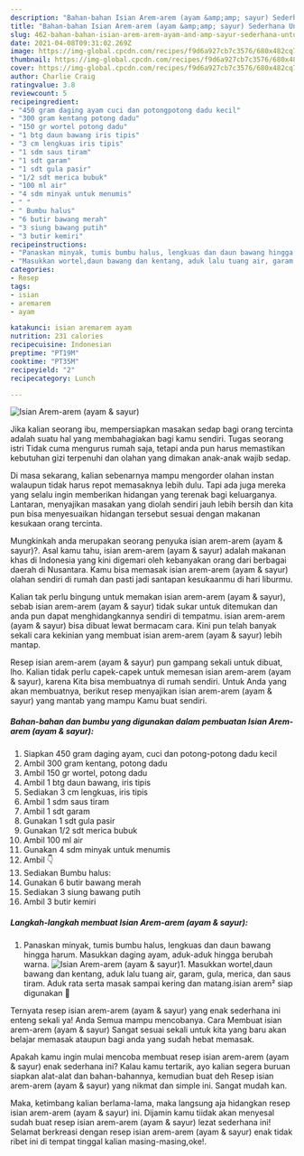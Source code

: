 ```yaml
---
description: "Bahan-bahan Isian Arem-arem (ayam &amp;amp; sayur) Sederhana Untuk Jualan"
title: "Bahan-bahan Isian Arem-arem (ayam &amp;amp; sayur) Sederhana Untuk Jualan"
slug: 462-bahan-bahan-isian-arem-arem-ayam-and-amp-sayur-sederhana-untuk-jualan
date: 2021-04-08T09:31:02.269Z
image: https://img-global.cpcdn.com/recipes/f9d6a927cb7c3576/680x482cq70/isian-arem-arem-ayam-sayur-foto-resep-utama.jpg
thumbnail: https://img-global.cpcdn.com/recipes/f9d6a927cb7c3576/680x482cq70/isian-arem-arem-ayam-sayur-foto-resep-utama.jpg
cover: https://img-global.cpcdn.com/recipes/f9d6a927cb7c3576/680x482cq70/isian-arem-arem-ayam-sayur-foto-resep-utama.jpg
author: Charlie Craig
ratingvalue: 3.8
reviewcount: 5
recipeingredient:
- "450 gram daging ayam cuci dan potongpotong dadu kecil"
- "300 gram kentang potong dadu"
- "150 gr wortel potong dadu"
- "1 btg daun bawang iris tipis"
- "3 cm lengkuas iris tipis"
- "1 sdm saus tiram"
- "1 sdt garam"
- "1 sdt gula pasir"
- "1/2 sdt merica bubuk"
- "100 ml air"
- "4 sdm minyak untuk menumis"
- " "
- " Bumbu halus"
- "6 butir bawang merah"
- "3 siung bawang putih"
- "3 butir kemiri"
recipeinstructions:
- "Panaskan minyak, tumis bumbu halus, lengkuas dan daun bawang hingga harum. Masukkan daging ayam, aduk-aduk hingga berubah warna."
- "Masukkan wortel,daun bawang dan kentang, aduk lalu tuang air, garam, gula, merica, dan saus tiram. Aduk rata serta masak sampai kering dan matang.isian arem² siap digunakan 🤗"
categories:
- Resep
tags:
- isian
- aremarem
- ayam

katakunci: isian aremarem ayam 
nutrition: 231 calories
recipecuisine: Indonesian
preptime: "PT19M"
cooktime: "PT35M"
recipeyield: "2"
recipecategory: Lunch

---
```



![Isian Arem-arem (ayam &amp; sayur)](https://img-global.cpcdn.com/recipes/f9d6a927cb7c3576/680x482cq70/isian-arem-arem-ayam-sayur-foto-resep-utama.jpg)

Jika kalian seorang ibu, mempersiapkan masakan sedap bagi orang tercinta adalah suatu hal yang membahagiakan bagi kamu sendiri. Tugas seorang istri Tidak cuma mengurus rumah saja, tetapi anda pun harus memastikan kebutuhan gizi terpenuhi dan olahan yang dimakan anak-anak wajib sedap.

Di masa  sekarang, kalian sebenarnya mampu mengorder olahan instan walaupun tidak harus repot memasaknya lebih dulu. Tapi ada juga mereka yang selalu ingin memberikan hidangan yang terenak bagi keluarganya. Lantaran, menyajikan masakan yang diolah sendiri jauh lebih bersih dan kita pun bisa menyesuaikan hidangan tersebut sesuai dengan makanan kesukaan orang tercinta. 



Mungkinkah anda merupakan seorang penyuka isian arem-arem (ayam &amp; sayur)?. Asal kamu tahu, isian arem-arem (ayam &amp; sayur) adalah makanan khas di Indonesia yang kini digemari oleh kebanyakan orang dari berbagai daerah di Nusantara. Kamu bisa memasak isian arem-arem (ayam &amp; sayur) olahan sendiri di rumah dan pasti jadi santapan kesukaanmu di hari liburmu.

Kalian tak perlu bingung untuk memakan isian arem-arem (ayam &amp; sayur), sebab isian arem-arem (ayam &amp; sayur) tidak sukar untuk ditemukan dan anda pun dapat menghidangkannya sendiri di tempatmu. isian arem-arem (ayam &amp; sayur) bisa dibuat lewat bermacam cara. Kini pun telah banyak sekali cara kekinian yang membuat isian arem-arem (ayam &amp; sayur) lebih mantap.

Resep isian arem-arem (ayam &amp; sayur) pun gampang sekali untuk dibuat, lho. Kalian tidak perlu capek-capek untuk memesan isian arem-arem (ayam &amp; sayur), karena Kita bisa membuatnya di rumah sendiri. Untuk Anda yang akan membuatnya, berikut resep menyajikan isian arem-arem (ayam &amp; sayur) yang mantab yang mampu Kamu buat sendiri.

<!--inarticleads1-->

##### Bahan-bahan dan bumbu yang digunakan dalam pembuatan Isian Arem-arem (ayam &amp; sayur):

1. Siapkan 450 gram daging ayam, cuci dan potong-potong dadu kecil
1. Ambil 300 gram kentang, potong dadu
1. Ambil 150 gr wortel, potong dadu
1. Ambil 1 btg daun bawang, iris tipis
1. Sediakan 3 cm lengkuas, iris tipis
1. Ambil 1 sdm saus tiram
1. Ambil 1 sdt garam
1. Gunakan 1 sdt gula pasir
1. Gunakan 1/2 sdt merica bubuk
1. Ambil 100 ml air
1. Gunakan 4 sdm minyak untuk menumis
1. Ambil  👇
1. Sediakan  Bumbu halus:
1. Gunakan 6 butir bawang merah
1. Sediakan 3 siung bawang putih
1. Ambil 3 butir kemiri




<!--inarticleads2-->

##### Langkah-langkah membuat Isian Arem-arem (ayam &amp; sayur):

1. Panaskan minyak, tumis bumbu halus, lengkuas dan daun bawang hingga harum. Masukkan daging ayam, aduk-aduk hingga berubah warna.
<img src="https://img-global.cpcdn.com/steps/7d4b3437ff6a26e0/160x128cq70/isian-arem-arem-ayam-sayur-langkah-memasak-1-foto.jpg" alt="Isian Arem-arem (ayam &amp; sayur)">1. Masukkan wortel,daun bawang dan kentang, aduk lalu tuang air, garam, gula, merica, dan saus tiram. Aduk rata serta masak sampai kering dan matang.isian arem² siap digunakan 🤗




Ternyata resep isian arem-arem (ayam &amp; sayur) yang enak sederhana ini enteng sekali ya! Anda Semua mampu mencobanya. Cara Membuat isian arem-arem (ayam &amp; sayur) Sangat sesuai sekali untuk kita yang baru akan belajar memasak ataupun bagi anda yang sudah hebat memasak.

Apakah kamu ingin mulai mencoba membuat resep isian arem-arem (ayam &amp; sayur) enak sederhana ini? Kalau kamu tertarik, ayo kalian segera buruan siapkan alat-alat dan bahan-bahannya, kemudian buat deh Resep isian arem-arem (ayam &amp; sayur) yang nikmat dan simple ini. Sangat mudah kan. 

Maka, ketimbang kalian berlama-lama, maka langsung aja hidangkan resep isian arem-arem (ayam &amp; sayur) ini. Dijamin kamu tiidak akan menyesal sudah buat resep isian arem-arem (ayam &amp; sayur) lezat sederhana ini! Selamat berkreasi dengan resep isian arem-arem (ayam &amp; sayur) enak tidak ribet ini di tempat tinggal kalian masing-masing,oke!.


